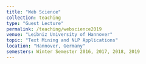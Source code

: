 ```yaml
---
title: "Web Science"
collection: teaching
type: "Guest Lecture"
permalink: /teaching/webscience2019
venue: "Leibniz University of Hannover"
topic: "Text Mining and NLP Applications"
location: "Hannover, Germany"
semesters: Winter Semester 2016, 2017, 2018, 2019
---
```




